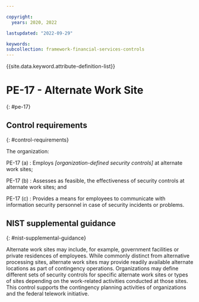 ```yaml
---

copyright:
  years: 2020, 2022

lastupdated: "2022-09-29"

keywords: 
subcollection: framework-financial-services-controls
---
```


{{site.data.keyword.attribute-definition-list}}

               
# PE-17 - Alternate Work Site
{: #pe-17}

## Control requirements
{: #control-requirements}

The organization:

PE-17 (a)
    : Employs _[organization-defined security controls]_ at alternate work sites;

PE-17 (b)
    : Assesses as feasible, the effectiveness of security controls at alternate work sites; and

PE-17 (c)
    : Provides a means for employees to communicate with information security personnel in case of security incidents or problems.

## NIST supplemental guidance
{: #nist-supplemental-guidance}

Alternate work sites may include, for example, government facilities or private residences of employees. While commonly distinct from alternative processing sites, alternate work sites may provide readily available alternate locations as part of contingency operations. Organizations may define different sets of security controls for specific alternate work sites or types of sites depending on the work-related activities conducted at those sites. This control supports the contingency planning activities of organizations and the federal telework initiative.



